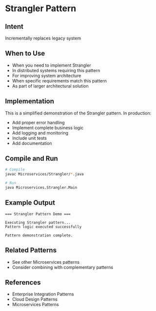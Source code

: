 # Strangler Pattern

## Intent
Incrementally replaces legacy system

## When to Use
- When you need to implement Strangler
- In distributed systems requiring this pattern
- For improving system architecture
- When specific requirements match this pattern
- As part of larger architectural solution

## Implementation
This is a simplified demonstration of the Strangler pattern. In production:
- Add proper error handling
- Implement complete business logic
- Add logging and monitoring
- Include unit tests
- Add documentation

## Compile and Run
```bash
# Compile
javac Microservices/Strangler/*.java

# Run
java Microservices.Strangler.Main
```

## Example Output
```
=== Strangler Pattern Demo ===

Executing Strangler pattern...
Pattern logic executed successfully

Pattern demonstration complete.
```

## Related Patterns
- See other Microservices patterns
- Consider combining with complementary patterns

## References
- Enterprise Integration Patterns
- Cloud Design Patterns
- Microservices Patterns
